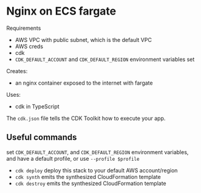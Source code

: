 # Nginx on ECS fargate

Requirements
- AWS VPC with public subnet, which is the default VPC
- AWS creds
- cdk
- `CDK_DEFAULT_ACCOUNT` and  `CDK_DEFAULT_REGION` environment variables set

Creates:
- an nginx container exposed to the internet with fargate

Uses:
- cdk in TypeScript

The `cdk.json` file tells the CDK Toolkit how to execute your app.

## Useful commands

set `CDK_DEFAULT_ACCOUNT`, and  `CDK_DEFAULT_REGION` environment variables, and have a default profile, or use `--profile $profile`

 * `cdk deploy`      deploy this stack to your default AWS account/region
 * `cdk synth` emits the synthesized CloudFormation template
 * `cdk destroy` emits the synthesized CloudFormation template


